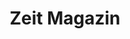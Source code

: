 ---
collection_archive: false
collection_awards: []
collection_category:
  - Studio
  - Editorial
  - Black and White
  - Portraits
collection_content: ''
collection_cover: 'https://d1sf55qlb7p6hz.cloudfront.net/ice-7.jpg'
collection_cover_mobile: 'https://d1sf55qlb7p6hz.cloudfront.net/verticalcovers-44.jpg'
collection_description: >-
  Ice T featured in Zeit's reoccurring celebrity column "Ich Habe Einen Traum”
  where the subject shares their dreams, hopes, visions, and nightmares.
collection_description_alignment: center
collection_exhibition: []
collection_filter: Commissioned + Stock
collection_hidden: false
collection_meta: Ice T Ich Habe Einen Traum
collection_press: []
collection_preview:
  - 'https://d1sf55qlb7p6hz.cloudfront.net/icet-zeit_covers-1.jpg'
  - 'https://d1sf55qlb7p6hz.cloudfront.net/icet-zeit_covers-4.jpg'
  - 'https://d1sf55qlb7p6hz.cloudfront.net/icet-zeit_covers-3.jpg'
  - 'https://d1sf55qlb7p6hz.cloudfront.net/icet-zeit_covers-2.jpg'
cover_image: 'https://d1sf55qlb7p6hz.cloudfront.net/ice-1.jpg'
date: ''
hide_footer: true
layout: blocks
logo: ''
navigation_theme: white
px_extra: true
row_alignment: center
slug: ice-t
theme_color: '#B8EEBC'
theme_color_all_works: '#E69DFB'
title: Zeit Magazin
collection_blocks:
  - _bookshop_name: collections/media-row-start
    row_alignment: between
  - _bookshop_name: collections/media-element
    block: media-element
    color: '#D4D4D4'
    image: 'https://d1sf55qlb7p6hz.cloudfront.net/ice-1.jpg'
    margin_left: '15'
    margin_right: ''
    margin_y: '100'
    width: '60'
  - _bookshop_name: collections/media-row
    row_alignment: between
  - _bookshop_name: collections/media-element
    block: media-element
    color: '#EDEDED'
    image: 'https://d1sf55qlb7p6hz.cloudfront.net/ice-3.jpg'
    margin_left: '5'
    margin_right: ''
    margin_y: '900'
    width: '40'
  - _bookshop_name: collections/media-element
    block: media-element
    color: '#4D4D4D'
    image: 'https://d1sf55qlb7p6hz.cloudfront.net/ice-2.jpg'
    margin_left: '0'
    margin_right: '10'
    margin_y: '100'
    width: '33'
  - _bookshop_name: collections/media-row
    row_alignment: between
  - _bookshop_name: collections/media-element
    block: media-element
    color: '#272727'
    image: 'https://d1sf55qlb7p6hz.cloudfront.net/ice-4.jpg'
    margin_left: '30'
    margin_y: '100'
    width: '40'
  - _bookshop_name: collections/media-row
    row_alignment: between
  - _bookshop_name: collections/media-element
    block: media-element
    color: '#D7D7D7'
    image: 'https://d1sf55qlb7p6hz.cloudfront.net/ice-5.jpg'
    margin_left: '10'
    margin_right: ''
    margin_y: '100'
    width: '40'
  - _bookshop_name: collections/media-element
    block: media-element
    color: '#A7A7A7'
    image: 'https://d1sf55qlb7p6hz.cloudfront.net/ice-6.jpg'
    margin_right: '20'
    margin_y: '600'
    width: '20'
  - _bookshop_name: collections/media-row
    row_alignment: between
  - _bookshop_name: collections/media-element
    block: media-element
    color: '#EFEFEF'
    image: 'https://d1sf55qlb7p6hz.cloudfront.net/ice-7.jpg'
    margin_left: '15'
    margin_right: ''
    margin_y: '100'
    width: '55'
---